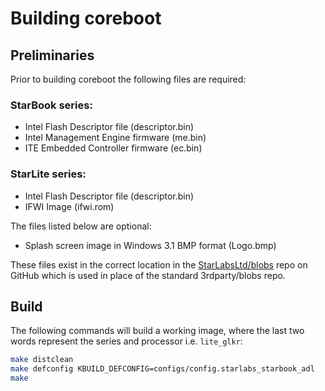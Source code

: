 # Building coreboot

## Preliminaries

Prior to building coreboot the following files are required:

### StarBook series:
* Intel Flash Descriptor file (descriptor.bin)
* Intel Management Engine firmware (me.bin)
* ITE Embedded Controller firmware (ec.bin)

### StarLite series:
* Intel Flash Descriptor file (descriptor.bin)
* IFWI Image (ifwi.rom)

The files listed below are optional:
- Splash screen image in Windows 3.1 BMP format (Logo.bmp)

These files exist in the correct location in the [StarLabsLtd/blobs](https://github.com/StarLabsLtd/blobs) repo on GitHub which is used in place of the standard 3rdparty/blobs repo.

## Build

The following commands will build a working image, where the last two words represent the
series and processor i.e. `lite_glkr`:

```bash
make distclean
make defconfig KBUILD_DEFCONFIG=configs/config.starlabs_starbook_adl
make
```
